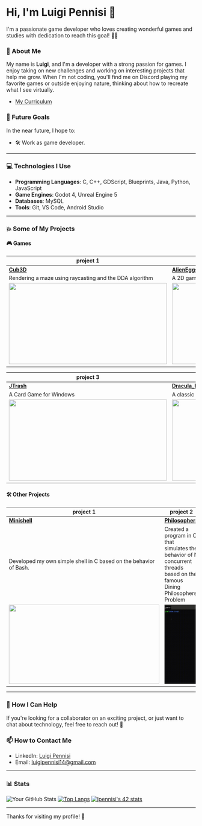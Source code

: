 # Hi, I'm Luigi Pennisi 👋

I'm a passionate game developer who loves creating wonderful games and studies with dedication to reach this goal! 👨‍💻

### 🚀 About Me
My name is **Luigi**, and I'm a developer with a strong passion for games. I enjoy taking on new challenges and working on interesting projects that help me grow. When I'm not coding, you'll find me on Discord playing my favorite games or outside enjoying nature, thinking about how to recreate what I see virtually.
- [My Curriculum](CV_EN_Pennisi_Luigi.pdf)

### 🚀 Future Goals
In the near future, I hope to:
- 🛠️ Work as game developer.

---

### 💻 Technologies I Use

- **Programming Languages**: C, C++, GDScript, Blueprints, Java, Python, JavaScript
- **Game Engines**: Godot 4, Unreal Engine 5
- **Databases**: MySQL
- **Tools**: Git, VS Code, Android Studio

---

### 💥 Some of My Projects

#### 🎮 Games

|              project 1                                                   |                                 project 2                                        |
|--------------------------------------------------------------------------|----------------------------------------------------------------------------------|
|    **[Cub3D](https://github.com/Ruy41321/42_Cub3D)**                     |              **[AlienEggs](https://github.com/Ruy41321/AlienEggs)**              |
|   Rendering a maze using raycasting and the DDA algorithm                |                   A 2D game where you have to run from an Alien                  |
|  <img src="https://github.com/Ruy41321/42_Cub3D/blob/main/extra/cub.gif" width="420" height="215"> |  <img src="https://github.com/Ruy41321/AlienEggs/blob/main/extra/execution.gif" width="420" height="215"> |

|              project 3                                  |                      project 4                             |
|---------------------------------------------------------|------------------------------------------------------------|
|    **[JTrash](https://github.com/Ruy41321/JTrash)**     |      **[Dracula_Rising](https://github.com/Ruy41321/Dracula_Rising)**  |
|            A Card Game for Windows                      |            A classic Platformer inspired by old Castlevania games   |
|<a href="https://youtu.be/iM-lA3DXjxs" target="_blank"><img src="https://github.com/Ruy41321/JTrash/assets/100509825/3f568ddb-419b-4d58-b762-58f47fc2dc5c"  width="420" height="215" /></a> | <img src="https://github.com/Ruy41321/Dracula_Rising/blob/main/extra/preview.gif"  width="420" height="215"> |

#### 🛠️ Other Projects

|              project 1                                                                                       |                                 project 2                                                                                   |
|--------------------------------------------------------------------------------------------------------------|-----------------------------------------------------------------------------------------------------------------------------|
|    **[Minishell](https://github.com/Ruy41321/42_Minishell)**                                                 | **[Philosophers](https://github.com/Ruy41321/42_Philosophers)**                                                             |
|   Developed my own simple shell in C based on the behavior of Bash.                                          | Created a program in C that simulates the behavior of N concurrent threads based on the famous Dining Philosophers Problem  |
|  <img src="https://github.com/Ruy41321/42_Minishell/blob/main/extra/minishell.gif" width="400" height="210"> |  <img src="https://github.com/Ruy41321/42_Philosophers/blob/main/extra/execution.gif" width="400" height="210">             |

---

### 📍 How I Can Help
If you're looking for a collaborator on an exciting project, or just want to chat about technology, feel free to reach out! 💬

### 📫 How to Contact Me
- LinkedIn: [Luigi Pennisi](https://www.linkedin.com/in/luigi-pennisi-03271922b/)
- Email: [luigipennisi14@gmail.com](mailto:luigipennisi14@gmail.com)

---

### 📊 Stats
![Your GitHub Stats](https://github-readme-stats.vercel.app/api?username=ruy41321&show_icons=true&count_private=true&hide=prs)
[![Top Langs](https://github-readme-stats.vercel.app/api/top-langs/?username=Ruy41321&layout=compact)](https://github.com/anuraghazra/github-readme-stats)
[![lpennisi's 42 stats](https://badge.mediaplus.ma/greenbinary/lpennisi?1337Badge=off&UM6P=off)](https://github.com/oakoudad/badge42)

---

Thanks for visiting my profile! 👾
